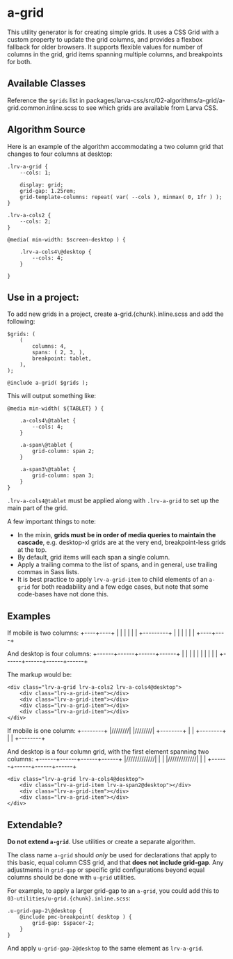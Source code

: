 # a-grid

This utility generator is for creating simple grids. It uses a CSS Grid with a custom property to update the grid columns, and provides a flexbox fallback for older browsers. It supports flexible values for number of columns in the grid, grid items spanning multiple columns, and breakpoints for both.

## Available Classes

Reference the `$grids` list in packages/larva-css/src/02-algorithms/a-grid/a-grid.common.inline.scss to see which grids are available from Larva CSS. 

## Algorithm Source

Here is an example of the algorithm accommodating a two column grid that changes to four columns at desktop:
```
.lrv-a-grid {
	--cols: 1;

	display: grid;
	grid-gap: 1.25rem;
	grid-template-columns: repeat( var( --cols ), minmax( 0, 1fr ) );
}

.lrv-a-cols2 {
	--cols: 2;
}

@media( min-width: $screen-desktop ) {

	.lrv-a-cols4\@desktop {
		--cols: 4;
	}

}
```

## Use in a project:

To add new grids in a project, create a-grid.{chunk}.inline.scss and add the following:

```langauge-scss
$grids: (
	(
		columns: 4,
		spans: ( 2, 3, ),
		breakpoint: tablet,
	),
);

@include a-grid( $grids );
```

This will output something like:

```
@media min-width( ${TABLET} ) {

	.a-cols4\@tablet {
		--cols: 4;
	}

	.a-span\@tablet {
		grid-column: span 2;
	}

	.a-span3\@tablet {
		grid-column: span 3;
	}
}
```

`.lrv-a-cols4@tablet` must be applied along with `.lrv-a-grid` to set up the main part of the grid. 

A few important things to note:

* In the mixin, **grids must be in order of media queries to maintain the cascade**, e.g. desktop-xl grids are at the very end, breakpoint-less grids at the top.
* By default, grid items will each span
a single column. 
* Apply a trailing comma to the list of spans, and in general, use trailing commas in Sass lists.
* It is best practice to apply `lrv-a-grid-item` to child elements of an `a-grid` for both readability and a few edge cases, but note that some code-bases have not done this.

## Examples

If mobile is two columns:
+----+----+
|    |    |
|    |    |
+---------+
|    |    |
|    |    |
+----+----+

And desktop is four columns:
+------+------+------+------+
|      |      |      |      |
|      |      |      |      |
+------+------+------+------+

The markup would be:

```language-html
<div class="lrv-a-grid lrv-a-cols2 lrv-a-cols4@desktop">
	<div class="lrv-a-grid-item"></div>
	<div class="lrv-a-grid-item"></div>
	<div class="lrv-a-grid-item"></div>
	<div class="lrv-a-grid-item"></div>
</div>
```

If mobile is one column:
+--------+
|////////|
|////////|
+--------+
|        |
+--------+
|        |
+--------+

And desktop is a four column grid, with the first element spanning two columns:
+------+------+------+------+
|/////////////|      |      |
|/////////////|      |      |
+------+------+------+------+

```language-html
<div class="lrv-a-grid lrv-a-cols4@desktop">
	<div class="lrv-a-grid-item lrv-a-span2@desktop"></div>
	<div class="lrv-a-grid-item"></div>
	<div class="lrv-a-grid-item"></div>
</div>
```

## Extendable?

**Do not extend `a-grid`**. Use utilities or create a separate algorithm.

The class name `a-grid` should _only_ be used for declarations that apply to this basic, equal column CSS grid, and that **does not include grid-gap**. Any adjustments in `grid-gap` or specific grid configurations beyond equal columns should be done with `u-grid` utilities.

For example, to apply a larger grid-gap to an `a-grid`, you could add this to `03-utilities/u-grid.{chunk}.inline.scss`:

```
.u-grid-gap-2\@desktop {
	@include pmc-breakpoint( desktop ) {
		grid-gap: $spacer-2;
	}
}
```

And apply `u-grid-gap-2@desktop` to the same element as `lrv-a-grid`.